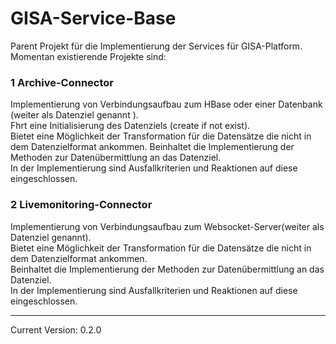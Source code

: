 GISA-Service-Base
===================
 Parent Projekt für die Implementierung der Services für GISA-Platform.
 Momentan existierende Projekte sind:
### 1 Archive-Connector
Implementierung von Verbindungsaufbau zum HBase oder einer Datenbank (weiter als Datenziel genannt ).  
	Fhrt eine Initialisierung des Datenziels (create if not exist).  
	Bietet eine Möglichkeit der Transformation für die Datensätze die nicht in dem  Datenzielformat ankommen. 
	Beinhaltet die Implementierung der Methoden zur Datenübermittlung an das Datenziel.  
	In der Implementierung sind Ausfallkriterien und Reaktionen auf diese eingeschlossen. 
	
### 2 Livemonitoring-Connector 
Implementierung von Verbindungsaufbau zum Websocket-Server(weiter als Datenziel genannt).  
	Bietet eine Möglichkeit der Transformation für die Datensätze die nicht in dem  	Datenzielformat ankommen.  
	Beinhaltet die Implementierung der Methoden zur Datenübermittlung an das Datenziel. 	
	In der Implementierung sind Ausfallkriterien und Reaktionen auf diese eingeschlossen. 
	
	  
---
 Current Version: 0.2.0